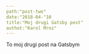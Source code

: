 ```yaml
---
path:"post-two"
date:"2018-04-"10
title:"Moj drugi Gatsby post"
authot:"Karol Mroz"
---
```


To moj drugi post na Gatsbym

